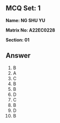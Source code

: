 ## MCQ Set: 1

**Name: NG SHU YU**

**Matrix No: A22EC0228**

**Section: 01**

## Answer
1. B
2. A
3. C
4. B
5. B
6. D
7. C
8. B
9. D
10. B


